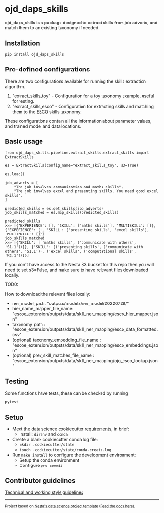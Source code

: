 # ojd_daps_skills

ojd_daps_skills is a package designed to extract skills from job adverts, and match them to an existing taxonomy if needed.

## Installation

```
pip install ojd_daps_skills
```

## Pre-defined configurations

There are two configurations available for running the skills extraction algorithm.

1. "extract_skills_toy" - Configuration for a toy taxonomy example, useful for testing.
2. "extract_skills_esco" - Configuration for extracting skills and matching them to the [ESCO](https://esco.ec.europa.eu/en) skills taxonomy.

These configurations contain all the information about parameter values, and trained model and data locations.

## Basic usage

```
from ojd_daps_skills.pipeline.extract_skills.extract_skills import ExtractSkills

es = ExtractSkills(config_name="extract_skills_toy", s3=True)

es.load()

job_adverts = [
    "The job involves communication and maths skills",
    "The job involves excel and presenting skills. You need good excel skills",
]

predicted_skills = es.get_skills(job_adverts)
job_skills_matched = es.map_skills(predicted_skills)

predicted_skills
>>> [{'EXPERIENCE': [], 'SKILL': ['maths skills'], 'MULTISKILL': []}, {'EXPERIENCE': [], 'SKILL': ['presenting skills', 'excel skills'], 'MULTISKILL': []}]
job_skills_matched
>>> [{'SKILL': [('maths skills', ('communicate with others', 'S1.1'))]}, {'SKILL': [('presenting skills', ('communicate with others', 'S1.1')), ('excel skills', ('computational skills', 'K2.1'))]}]

```

If you don't have access to the Nesta S3 bucket for this repo then you will need to set s3=False, and make sure to have relevant files downloaded locally.

TOD0:

How to download the relevant files locally:

- ner_model_path: "outputs/models/ner_model/20220729/"
- hier_name_mapper_file_name: "escoe_extension/outputs/data/skill_ner_mapping/esco_hier_mapper.json"
- taxonomy_path : "escoe_extension/outputs/data/skill_ner_mapping/esco_data_formatted.csv"
- (optional) taxonomy_embedding_file_name : "escoe_extension/outputs/data/skill_ner_mapping/esco_embeddings.json"
- (optional) prev_skill_matches_file_name : "escoe_extension/outputs/data/skill_ner_mapping/ojo_esco_lookup.json"

## Testing

Some functions have tests, these can be checked by running

```
pytest
```

## Setup

- Meet the data science cookiecutter [requirements](http://nestauk.github.io/ds-cookiecutter/quickstart), in brief:
  - Install: `direnv` and `conda`
- Create a blank cookiecutter conda log file:
  - `mkdir .cookiecutter/state`
  - `touch .cookiecutter/state/conda-create.log`
- Run `make install` to configure the development environment:
  - Setup the conda environment
  - Configure `pre-commit`

## Contributor guidelines

[Technical and working style guidelines](https://github.com/nestauk/ds-cookiecutter/blob/master/GUIDELINES.md)

---

<small><p>Project based on <a target="_blank" href="https://github.com/nestauk/ds-cookiecutter">Nesta's data science project template</a>
(<a href="http://nestauk.github.io/ds-cookiecutter">Read the docs here</a>).
</small>
